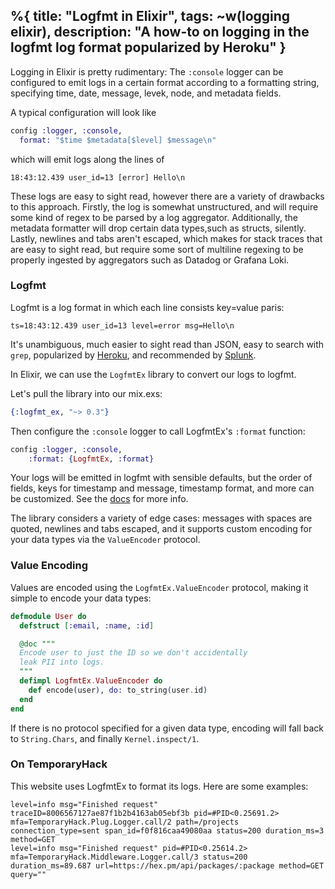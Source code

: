 %{
    title: "Logfmt in Elixir",
    tags: ~w(logging elixir),
    description: "A how-to on logging in the logfmt log format popularized by Heroku"
}
---

Logging in Elixir is pretty rudimentary: The `:console` logger can be configured to emit logs in a certain format according to a formatting string, specifying time, date, message, levek, node, and metadata fields.

A typical configuration will look like

```elixir
config :logger, :console,
  format: "$time $metadata[$level] $message\n"
```

which will emit logs along the lines of

```
18:43:12.439 user_id=13 [error] Hello\n
```

These logs are easy to sight read, however there are a variety of drawbacks to this approach. Firstly, the log is somewhat unstructured, and will require some kind of regex to be parsed by a log aggregator. Additionally, the metadata formatter will drop certain data types,such as structs, silently. Lastly, newlines and tabs aren't escaped, which makes for stack traces that are easy to sight read, but require some sort of multiline regexing to be properly ingested by aggregators such as Datadog or Grafana Loki.

### Logfmt

Logfmt is a log format in which each line consists key=value paris:

```
ts=18:43:12.439 user_id=13 level=error msg=Hello\n
```

It's unambiguous, much easier to sight read than JSON, easy to search with `grep`, popularized by [Heroku](https://brandur.org/logfmt), and recommended by [Splunk](https://dev.splunk.com/enterprise/docs/developapps/addsupport/logging/loggingbestpractices/#Use-clear-key-value-pairs).

In Elixir, we can use the `LogfmtEx` library to convert our logs to logfmt.

Let's pull the library into our mix.exs:

```elixir
{:logfmt_ex, "~> 0.3"}
```

Then configure the `:console` logger to call LogfmtEx's `:format` function:


```elixir
config :logger, :console,
    :format: {LogfmtEx, :format}
```

Your logs will be emitted in logfmt with sensible defaults, but the order of fields, keys for timestamp and message, timestamp format, and more can be customized. See the [docs](https://hexdocs.pm/logfmt_ex/LogfmtEx.html) for more info.

The library considers a variety of edge cases: messages with spaces are quoted, newlines and tabs escaped, and it supports custom encoding for your data types via the `ValueEncoder` protocol.

### Value Encoding

Values are encoded using the `LogfmtEx.ValueEncoder` protocol, making it simple to encode your data types: 

```elixir
defmodule User do
  defstruct [:email, :name, :id]

  @doc """
  Encode user to just the ID so we don't accidentally
  leak PII into logs.
  """
  defimpl LogfmtEx.ValueEncoder do
    def encode(user), do: to_string(user.id)
  end
end
```

If there is no protocol specified for a given data type, encoding will fall back to `String.Chars`, and finally `Kernel.inspect/1`.

### On TemporaryHack

This website uses LogfmtEx to format its logs. Here are some examples:

```
level=info msg="Finished request" traceID=8006567127ae87f1b2b4163ab05ebf3b pid=#PID<0.25691.2> mfa=TemporaryHack.Plug.Logger.call/2 path=/projects connection_type=sent span_id=f0f816caa49080aa status=200 duration_ms=3 method=GET
level=info msg="Finished request" pid=#PID<0.25614.2> mfa=TemporaryHack.Middleware.Logger.call/3 status=200 duration_ms=89.687 url=https://hex.pm/api/packages/:package method=GET query=""
```



